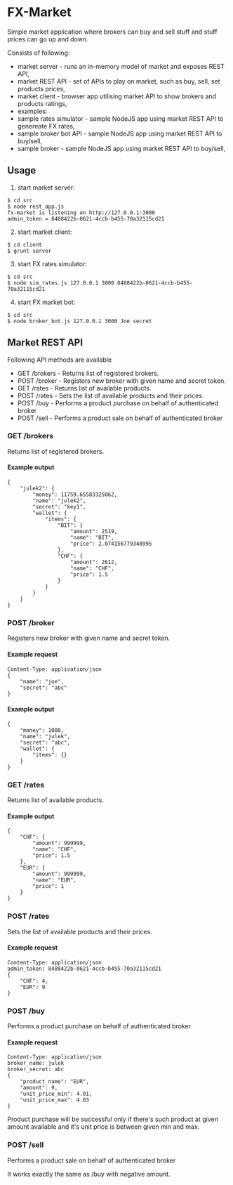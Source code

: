 FX-Market
=========

Simple market application where brokers can buy and sell stuff and stuff prices can go up and down.

Consists of following:
 - market server - runs an in-memory model of market and exposes REST API,
 - market REST API - set of APIs to play on market, such as buy, sell, set products prices,
 - market client - browser app utilising market API to show brokers and products ratings,
 - examples:
  - sample rates simulator - sample NodeJS app using market REST API to genereate FX rates,
  - sample broker bot API - sample NodeJS app using market REST API to buy/sell,
  - sample broker - sample NodeJS app using market REST API to buy/sell,
  
Usage
-----

1. start market server:

```
$ cd src
$ node rest_app.js
fx-market is listening on http://127.0.0.1:3000
admin_token = 8488422b-0621-4ccb-b455-70a32115cd21
```
    
2. start market client:

```
$ cd client
$ grunt server
``` 

3. start FX rates simulator:

```
$ cd src
$ node sim_rates.js 127.0.0.1 3000 8488422b-0621-4ccb-b455-70a32115cd21
```

4. start FX market bot:

```
$ cd src
$ node broker_bot.js 127.0.0.1 3000 Joe secret
```

Market REST API
---------------

Following API methods are available
 - GET /brokers - Returns list of registered brokers.
 - POST /broker - Registers new broker with given name and secret token.
 - GET /rates - Returns list of available products.
 - POST /rates - Sets the list of available products and their prices.
 - POST /buy - Performs a product purchase on behalf of authenticated broker
 - POST /sell - Performs a product sale on behalf of authenticated broker

### GET /brokers
Returns list of registered brokers.

#### Example output
```
{
    "julek2": {
        "money": 11759.65583325062, 
        "name": "julek2", 
        "secret": "key1", 
        "wallet": {
            "items": {
                "BIT": {
                    "amount": 2519, 
                    "name": "BIT", 
                    "price": 2.074156779348995
                }, 
                "CHF": {
                    "amount": 2612, 
                    "name": "CHF", 
                    "price": 1.5
                }
            }
        }
    }
}
```

### POST /broker
Registers new broker with given name and secret token.

#### Example request
```
Content-Type: application/json
{
    "name": "joe",
    "secret": "abc"
}
```

#### Example output
```
{
    "money": 1000, 
    "name": "julek", 
    "secret": "abc", 
    "wallet": {
        "items": {}
    }
}
```

### GET /rates
Returns list of available products.

#### Example output
```
{
    "CHF": {
        "amount": 999999, 
        "name": "CHF", 
        "price": 1.5
    }, 
    "EUR": {
        "amount": 999999, 
        "name": "EUR", 
        "price": 1
    }
}
```

### POST /rates
Sets the list of available products and their prices.

#### Example request
```
Content-Type: application/json
admin_token: 8488422b-0621-4ccb-b455-70a32115cd21
{
    "CHF": 4,
    "EUR": 9
}
```

### POST /buy
Performs a product purchase on behalf of authenticated broker

#### Example request
```
Content-Type: application/json
broker_name: julek
broker_secret: abc
{
    "product_name": "EUR",
    "amount": 9,
    "unit_price_min": 4.01,
    "unit_price_max": 4.03
}
```

Product purchase will be successful only if there's such product at given
amount available and it's unit price is between given min and max.


### POST /sell
Performs a product sale on behalf of authenticated broker

It works exactly the same as /buy with negative amount.